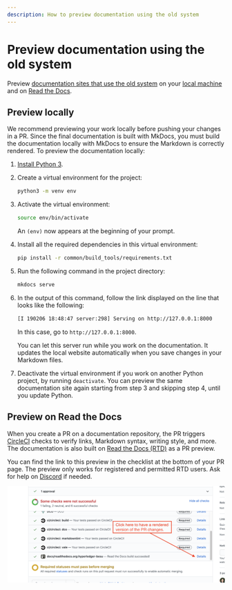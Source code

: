 ```yaml
---
description: How to preview documentation using the old system
---
```


# Preview documentation using the old system

Preview [documentation sites that use the old system](../overview/index.md#documentation-sites-that-use-the-old-system)
on your [local machine](#preview-locally) and on [Read the Docs](#preview-on-read-the-docs).

## Preview locally

We recommend previewing your work locally before pushing your changes in a PR.
Since the final documentation is built with MkDocs, you must build the documentation locally with MkDocs to ensure the
Markdown is correctly rendered.
To preview the documentation locally:

1. [Install Python 3](https://www.python.org/downloads/).

1. Create a virtual environment for the project:

    ```bash
    python3 -m venv env
    ```

1. Activate the virtual environment:

    ```bash
    source env/bin/activate
    ```

    An `(env)` now appears at the beginning of your prompt.

1. Install all the required dependencies in this virtual environment:

    ```bash
    pip install -r common/build_tools/requirements.txt
    ```

1. Run the following command in the project directory:

    ```bash
    mkdocs serve
    ```

1. In the output of this command, follow the link displayed on the line that looks like the following:

    ```bash
    [I 190206 18:48:47 server:298] Serving on http://127.0.0.1:8000
    ```

    In this case, go to `http://127.0.0.1:8000`.

    You can let this server run while you work on the documentation.
    It updates the local website automatically when you save changes in your Markdown files.

1. Deactivate the virtual environment if you work on another Python project, by running `deactivate`.
   You can preview the same documentation site again starting from step 3 and skipping step 4, until you update Python.

## Preview on Read the Docs

When you create a PR on a documentation repository, the PR triggers [CircleCI](https://circleci.com/) checks to verify
links, Markdown syntax, writing style, and more.
The documentation is also built on [Read the Docs (RTD)](https://readthedocs.org/) as a PR preview.

You can find the link to this preview in the checklist at the bottom of your PR page.
The preview only works for registered and permitted RTD users.
Ask for help on [Discord](https://discord.gg/6cfyqRGbzq) if needed.

![PR checklist containing preview link](../assets/images/rtd_pr_preview.png)
